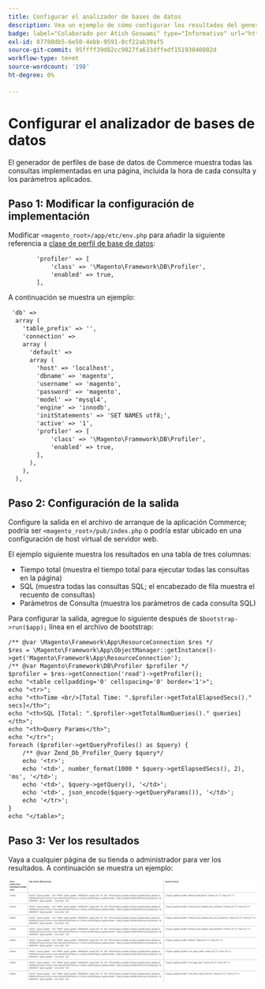 ```yaml
---
title: Configurar el analizador de bases de datos
description: Vea un ejemplo de cómo configurar los resultados del generador de perfiles de base de datos.
badge: label="Colaborado por Atish Goswami" type="Informativo" url="https://github.com/atishgoswami" tooltip="Atish Goswami"
exl-id: 87780db5-6e50-4ebb-9591-0cf22ab39af5
source-git-commit: 95ffff39d82cc9027fa633dffedf15193040802d
workflow-type: tm+mt
source-wordcount: '198'
ht-degree: 0%

---
```


# Configurar el analizador de bases de datos

El generador de perfiles de base de datos de Commerce muestra todas las consultas implementadas en una página, incluida la hora de cada consulta y los parámetros aplicados.

## Paso 1: Modificar la configuración de implementación

Modificar `<magento_root>/app/etc/env.php` para añadir la siguiente referencia a [clase de perfil de base de datos](https://github.com/magento/magento2/tree/2.4/lib/internal/Magento/Framework/DB/Profiler.php):

```php?start_inline=1
        'profiler' => [
            'class' => '\Magento\Framework\DB\Profiler',
            'enabled' => true,
        ],
```

A continuación se muestra un ejemplo:

```php?start_inline=1
 'db' =>
  array (
    'table_prefix' => '',
    'connection' =>
    array (
      'default' =>
      array (
        'host' => 'localhost',
        'dbname' => 'magento',
        'username' => 'magento',
        'password' => 'magento',
        'model' => 'mysql4',
        'engine' => 'innodb',
        'initStatements' => 'SET NAMES utf8;',
        'active' => '1',
        'profiler' => [
            'class' => '\Magento\Framework\DB\Profiler',
            'enabled' => true,
        ],
      ),
    ),
  ),
```

## Paso 2: Configuración de la salida

Configure la salida en el archivo de arranque de la aplicación Commerce; podría ser `<magento_root>/pub/index.php` o podría estar ubicado en una configuración de host virtual de servidor web.

El ejemplo siguiente muestra los resultados en una tabla de tres columnas:

- Tiempo total (muestra el tiempo total para ejecutar todas las consultas en la página)
- SQL (muestra todas las consultas SQL; el encabezado de fila muestra el recuento de consultas)
- Parámetros de Consulta (muestra los parámetros de cada consulta SQL)

Para configurar la salida, agregue lo siguiente después de `$bootstrap->run($app);` línea en el archivo de bootstrap:

```php?start_inline=1
/** @var \Magento\Framework\App\ResourceConnection $res */
$res = \Magento\Framework\App\ObjectManager::getInstance()->get('Magento\Framework\App\ResourceConnection');
/** @var Magento\Framework\DB\Profiler $profiler */
$profiler = $res->getConnection('read')->getProfiler();
echo "<table cellpadding='0' cellspacing='0' border='1'>";
echo "<tr>";
echo "<th>Time <br/>[Total Time: ".$profiler->getTotalElapsedSecs()." secs]</th>";
echo "<th>SQL [Total: ".$profiler->getTotalNumQueries()." queries]</th>";
echo "<th>Query Params</th>";
echo "</tr>";
foreach ($profiler->getQueryProfiles() as $query) {
    /** @var Zend_Db_Profiler_Query $query*/
    echo '<tr>';
    echo '<td>', number_format(1000 * $query->getElapsedSecs(), 2), 'ms', '</td>';
    echo '<td>', $query->getQuery(), '</td>';
    echo '<td>', json_encode($query->getQueryParams()), '</td>';
    echo '</tr>';
}
echo "</table>";
```

## Paso 3: Ver los resultados

Vaya a cualquier página de su tienda o administrador para ver los resultados. A continuación se muestra un ejemplo:

![Resultados del generador de perfiles de base de datos](../../assets/configuration/db-profiler-results.png)
